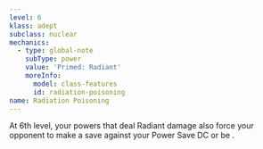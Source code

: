 ```yaml
---
level: 6
klass: adept
subclass: nuclear
mechanics:
  - type: global-note
    subType: power
    value: 'Primed: Radiant'
    moreInfo:
      model: class-features
      id: radiation-poisoning
name: Radiation Poisoning
---
```

At 6th level, your powers that deal Radiant damage also force your opponent to make a save against your Power Save DC
or be <me-condition id="primed" sub="radiant" />.

